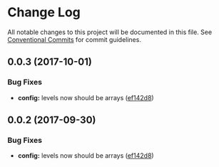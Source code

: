 # Change Log

All notable changes to this project will be documented in this file.
See [Conventional Commits](https://conventionalcommits.org) for commit guidelines.

<a name="0.0.3"></a>
## 0.0.3 (2017-10-01)


### Bug Fixes

* **config:** levels now should be arrays ([ef142d8](https://github.com/bem/bem-sdk/commit/ef142d8))




<a name="0.0.2"></a>
## 0.0.2 (2017-09-30)


### Bug Fixes

* **config:** levels now should be arrays ([ef142d8](https://github.com/bem/bem-sdk/commit/ef142d8))
